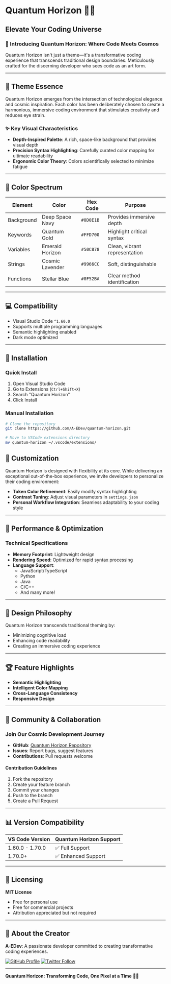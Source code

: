 # Quantum Horizon 🌌✨

## Elevate Your Coding Universe

### 🚀 Introducing Quantum Horizon: Where Code Meets Cosmos

Quantum Horizon isn't just a theme—it's a transformative coding experience that transcends traditional design boundaries. Meticulously crafted for the discerning developer who sees code as an art form.

---

## 🌠 Theme Essence

Quantum Horizon emerges from the intersection of technological elegance and cosmic inspiration. Each color has been deliberately chosen to create a harmonious, immersive coding environment that stimulates creativity and reduces eye strain.

### ✨ Key Visual Characteristics

- **Depth-Inspired Palette**: A rich, space-like background that provides visual depth
- **Precision Syntax Highlighting**: Carefully curated color mapping for ultimate readability
- **Ergonomic Color Theory**: Colors scientifically selected to minimize fatigue

---

## 🎨 Color Spectrum

| Element | Color | Hex Code | Purpose |
|---------|-------|----------|---------|
| Background | Deep Space Navy | `#0D0E1B` | Provides immersive depth |
| Keywords | Quantum Gold | `#FFD700` | Highlight critical syntax |
| Variables | Emerald Horizon | `#50C878` | Clean, vibrant representation |
| Strings | Cosmic Lavender | `#9966CC` | Soft, distinguishable |
| Functions | Stellar Blue | `#0F52BA` | Clear method identification |

---

## 💻 Compatibility

- Visual Studio Code `^1.60.0`
- Supports multiple programming languages
- Semantic highlighting enabled
- Dark mode optimized

---

## 🔧 Installation

### Quick Install

1. Open Visual Studio Code
2. Go to Extensions (`Ctrl+Shift+X`)
3. Search "Quantum Horizon"
4. Click Install

### Manual Installation

```bash
# Clone the repository
git clone https://github.com/A-EDev/quantum-horizon.git

# Move to VSCode extensions directory
mv quantum-horizon ~/.vscode/extensions/

```

## 🌈 Customization

Quantum Horizon is designed with flexibility at its core. While delivering an exceptional out-of-the-box experience, we invite developers to personalize their coding environment:

- **Token Color Refinement**: Easily modify syntax highlighting
- **Contrast Tuning**: Adjust visual parameters in `settings.json`
- **Personal Workflow Integration**: Seamless adaptability to your coding style

---

## 🚀 Performance & Optimization

### Technical Specifications
- **Memory Footprint**: Lightweight design
- **Rendering Speed**: Optimized for rapid syntax processing
- **Language Support**: 
  - JavaScript/TypeScript
  - Python
  - Java
  - C/C++
  - And many more!

---

## 🔬 Design Philosophy

Quantum Horizon transcends traditional theming by:
- Minimizing cognitive load
- Enhancing code readability
- Creating an immersive coding experience

---

## 🏆 Feature Highlights

- **Semantic Highlighting**
- **Intelligent Color Mapping**
- **Cross-Language Consistency**
- **Responsive Design**

---

## 🤝 Community & Collaboration

### Join Our Cosmic Development Journey

- **GitHub**: [Quantum Horizon Repository](https://github.com/A-EDev/quantum-horizon)
- **Issues**: Report bugs, suggest features
- **Contributions**: Pull requests welcome

#### Contribution Guidelines
1. Fork the repository
2. Create your feature branch
3. Commit your changes
4. Push to the branch
5. Create a Pull Request

---

## 📊 Version Compatibility

| VS Code Version | Quantum Horizon Support |
|----------------|-------------------------|
| 1.60.0 - 1.70.0 | ✅ Full Support |
| 1.70.0+ | ✅ Enhanced Support |

---

## 📜 Licensing

**MIT License**
- Free for personal use
- Free for commercial projects
- Attribution appreciated but not required

---

## 🌟 About the Creator

**A-EDev**: A passionate developer committed to creating transformative coding experiences.

[![GitHub Profile](https://img.shields.io/badge/GitHub-Profile-blue?logo=github)](https://github.com/A-EDev)
[![Twitter Follow](https://img.shields.io/twitter/follow/A_EDev?style=social)](https://twitter.com/A_EDev)

---

**Quantum Horizon: Transforming Code, One Pixel at a Time** 🚀🌌